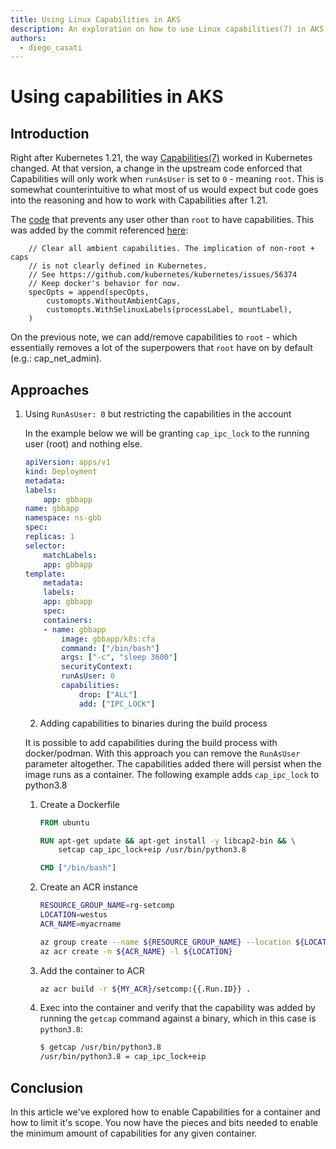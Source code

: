 ```yaml
---
title: Using Linux Capabilities in AKS
description: An exploration on how to use Linux capabilities(7) in AKS.
authors: 
  - diego_casati
---
```


# Using capabilities in AKS

## Introduction

Right after Kubernetes 1.21, the way [Capabilities(7)](https://man7.org/linux/man-pages/man7/capabilities.7.html) worked in Kubernetes changed. At that version, a change in the upstream code enforced that Capabilities will only work when `runAsUser` is set to `0` - meaning `root`. This is somewhat counterintuitive to what most of us would expect but code goes into the reasoning and how to work with Capabilities after 1.21.

The [code](https://github.com/containerd/containerd/blob/main/pkg/cri/server/container_create_linux.go#L260-L267) that prevents any user other than `root` to have capabilities. This was added by the commit referenced [here](https://github.com/containerd/containerd/commit/50c73e6dc550c2cdb579e303ac26394497f9f331):

```golang
	// Clear all ambient capabilities. The implication of non-root + caps
	// is not clearly defined in Kubernetes.
	// See https://github.com/kubernetes/kubernetes/issues/56374
	// Keep docker's behavior for now.
	specOpts = append(specOpts,
		customopts.WithoutAmbientCaps,
		customopts.WithSelinuxLabels(processLabel, mountLabel),
	)
```

On the previous note, we can add/remove capabilities to `root` - which essentially removes a lot of the superpowers that `root` have on by default (e.g.: cap_net_admin).

## Approaches

1. Using `RunAsUser: 0` but restricting the capabilities in the account

    In the example below we will be granting `cap_ipc_lock` to the running user (root) and nothing else.

    ```yaml
    apiVersion: apps/v1
    kind: Deployment
    metadata:
    labels:
        app: gbbapp
    name: gbbapp
    namespace: ns-gbb
    spec:
    replicas: 1
    selector:
        matchLabels:
        app: gbbapp
    template:
        metadata:
        labels:
        app: gbbapp
        spec:
        containers:
        - name: gbbapp
            image: gbbapp/k8s:cfa
            command: ["/bin/bash"]
            args: ["-c", "sleep 3600"]
            securityContext:
            runAsUser: 0
            capabilities:
                drop: ["ALL"]
                add: ["IPC_LOCK"]
    ```

    2. Adding capabilities to binaries during the build process

    It is possible to add capabilities during the build process with docker/podman. With this approach you can remove the `RunAsUser` parameter altogether. The capabilities added there will persist when the image runs as a container. The following example adds `cap_ipc_lock` to python3.8

    1. Create a Dockerfile
        ```Dockerfile
        FROM ubuntu
        
        RUN apt-get update && apt-get install -y libcap2-bin && \
            setcap cap_ipc_lock+eip /usr/bin/python3.8
        
        CMD ["/bin/bash"]
        ```

    1. Create an ACR instance
        
        ```bash
        RESOURCE_GROUP_NAME=rg-setcomp
        LOCATION=westus
        ACR_NAME=myacrname
        
        az group create --name ${RESOURCE_GROUP_NAME} --location ${LOCATION}
        az acr create -n ${ACR_NAME} -l ${LOCATION}
        ```

    1. Add the container to ACR
        ```bash
        az acr build -r ${MY_ACR}/setcomp:{{.Run.ID}} .
        ```

    1. Exec into the container and verify that the capability was added by running the `getcap` command against a binary, which in this case is `python3.8`:
        
        ```bash
        $ getcap /usr/bin/python3.8
        /usr/bin/python3.8 = cap_ipc_lock+eip
        ```

## Conclusion

In this article we've explored how to enable Capabilities for a container and how to limit it's scope. You now have the pieces and bits needed to enable the minimum amount of capabilities for any given container.